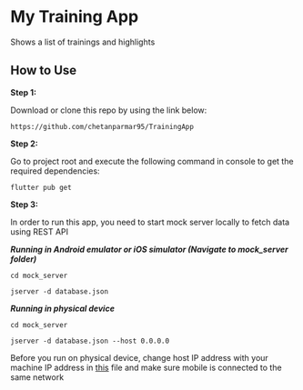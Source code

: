 # My Training App

Shows a list of trainings and highlights


## How to Use 

**Step 1:**

Download or clone this repo by using the link below:

```
https://github.com/chetanparmar95/TrainingApp
```

**Step 2:**

Go to project root and execute the following command in console to get the required dependencies: 

```
flutter pub get 
```

**Step 3:**

In order to run this app, you need to start mock server locally to fetch data using REST API

***Running in Android emulator or iOS simulator (Navigate to mock_server folder)***
```
cd mock_server
```
```
jserver -d database.json 
```

***Running in physical device***
```
cd mock_server
```
```
jserver -d database.json --host 0.0.0.0
```

Before you run on physical device, change host IP address with your machine IP address in [this](https://github.com/chetanparmar95/TrainingApp/blob/main/lib/repositories/api.dart) file and make sure mobile is connected to the same network


